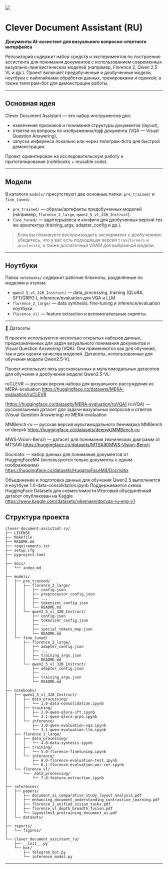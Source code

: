 <a target="_blank" href="https://cookiecutter-data-science.drivendata.org/">
    <img src="https://img.shields.io/badge/CCDS-Project%20template-328F97?logo=cookiecutter" />
</a>

# Clever Document Assistant (RU)

**Документы AI-ассистент для визуального вопросно-ответного интерфейса**

Репозиторий содержит набор средств и экспериментов по построению ассистента для понимания документов с использованием современных визуально-лингвистических моделей (например, Florence 2, Qwen 2.5 VL и др.). Проект включает предобученные и дообученные модели, ноутбуки с пайплайнами обработки данных, тренировками и оценкой, а также телеграм-бот для демонстрации работы.

---

## Основная идея

Clever Document Assistant — это набор инструментов для:

* извлечения признаков и понимания структуры документов (layout),
* ответов на вопросы по изображению/пдф документа (VQA — Visual Question Answering),
* запуска инференса локально или через телеграм-бота для быстрой демонстрации.

Проект ориентирован на исследовательскую работу и прототипирование (notebooks + reusable code).

---

## Модели

В каталоге `models/` присутствуют две основные папки: `pre_trained/` и `fine_tuned/`.

* `pre_trained/` — образы/артефакты предобученных моделей (например, `florence_2_large`, `qwen2_5_vl_32B_Instruct`).
* `fine_tuned/` — адаптеры/веса и конфиги для дообученных версий тех же архитектур (training_args, adapter_config и др.).


> Если вы планируете воспроизводить эксперимент с дообучением: убедитесь, что у вас есть подходящая версия `transformers` и `accelerate`, а также достаточный VRAM для выбранной модели.

---

## Ноутбуки

Папка `notebooks/` содержит рабочие блокноты, разделённые по моделям и этапам:

* `qwen2_5_vl_32B_Instruct/` — data_processing, training (QLoRA, SFT/GRPO ), inference/evaluation для VQA и LLM.
* `florence_2_large/` — data synthesis, fine-tuning и inference/evaluation ноутбуки.
* `florence_vl/` — feature extraction и вспомогательные скрипты.
---

🧾 Датасеты

В проекте используются несколько открытых наборов данных, предназначенных для задач визуального понимания документов и Visual Question Answering (VQA). Они применяются как для обучения, так и для оценки качества моделей.
Датасеты, использованные для обучения модели Qwen2.5-VL

Проект использует пять русскоязычных и мультимодальных датасетов для обучения и дообучения модели Qwen2.5-VL:

ruCLEVR — русская версия набора для визуального рассуждения из MERA-evaluation 
https://huggingface.co/datasets/MERA-evaluation/ruCLEVR

[https://huggingface.co/datasets/MERA-evaluation/ruVQA]
(ruVQA) — русскоязычный датасет для задачи визуальных вопросов и ответов (Visual Question Answering) из MERA-evaluation

MMBench-ru — русская версия мультимодального бенчмарка MMBench от deepvk
https://huggingface.co/datasets/deepvk/MMBench-ru

MWS-Vision-Bench — датасет для понимания технических диаграмм от MTSAIR
https://huggingface.co/datasets/MTSAIR/MWS-Vision-Bench

Docmatix — набор данных для понимания документов от HuggingFaceM4 (используются только документы с одним изображением)
https://huggingface.co/datasets/HuggingFaceM4/Docmatix

Объединение и подготовка данных для обучения Qwen2.5 выполняется в ноутбуке
1.0-data-consolidation.ipynb
Поддерживается схема HuggingFace Datasets для совместимости
Итоговый объединённый датасет опубликован на Kaggle https://www.kaggle.com/datasets/ivkemaev/docvqa-ru-eng-v1

## Структура проекта 
```
clever-document-assistant-ru/
├── LICENSE
├── Makefile
├── README.md
├── requirements.txt
├── setup.cfg
├── pyproject.toml
│
├── docs/
│   └── index.md
│
├── models/
│   ├── pre_trained/
│   │   ├── florence_2_large/
│   │   │   ├── config.json
│   │   │   ├── preprocessor_config.json
│   │   │   ├── ...
│   │   │   ├── tokenizer_config.json
│   │   │   └── README.md
│   │   └── qwen2_5_vl_32B_Instruct/
│   │       ├── config.json
│   │       ├── tokenizer_config.json
│   │       ├── ...
│   │       ├── special_tokens_map.json
│   │       └── README.md
│   └── fine_tuned/
│       ├── florence_2_large/
│       │   ├── adapter_config.json
│       │   ├── ...
│       │   ├── training_args.json
│       │   └── README.md
│       └── qwen2_5_vl_32B_Instruct/
│           ├── adapter_config.json
│           ├── ...
│           ├── training_args.json
│           └── README.md
│
├── notebooks/
│   ├── qwen2_5_vl_32B_Instruct/
│   │   ├── data_processing/
│   │   │   └── 1.0-data-consolidation.ipynb
│   │   ├── training/
│   │   │   ├── 2.0-qwen-qlora-sft.ipynb
│   │   │   └── 2.1-qwen-qlora-grpo.ipynb
│   │   └── inference/
│   │       ├── 3.0-qwen-evaluation-vqa.ipynb
│   │       └── 3.1-qwen-evaluation-llm.ipynb
│   ├── florence_2_large/
│   │   ├── data_processing/
│   │   │   └── 4.0-data-syntesis.ipynb
│   │   ├── training/
│   │   │   └── 5.0-florence-finetuning.ipynb
│   │   └── inference/
│   │       ├── 6.0-florence-evaluation-test.ipynb
│   │       └── 6.1-florence-evaluation-wer-cer.ipynb
│   └── florence_vl/
│       └──  data_processing/
│           └── 7.0-feature-extraction.ipynb
│
├── references/
│   ├── papers/
│   │   ├── document_ai_comparative_study_layout_analysis.pdf
│   │   ├── enhancing_document_understanding_contrastive_learning.pdf
│   │   ├── florence_2_unified_vision_tasks.pdf
│   │   ├── florence_vl_depth_breadth_fusion.pdf
│   │   └── layoutlmv3_pretraining_document_ai.pdf
│   └── datasets/
│
├── reports/
│   └── figures/
│
└── clever_document_assistant_ru/
    ├── __init__.py
    └── bot/
        ├── telegram_bot.py
        └── inference_model.py
```

--------

